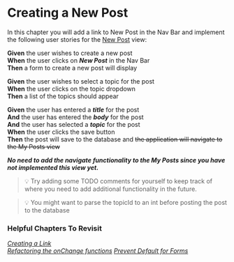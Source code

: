 # Creating a New Post
In this chapter you will add a link to New Post in the Nav Bar and implement the following user stories for the [New Post](./LEARN_WIREFRAME.md#-new-post) view:

**Given** the user wishes to create a new post<br>
**When** the user clicks on ***New Post*** in the Nav Bar<br>
**Then** a form to create a new post will display

**Given** the user wishes to select a topic for the post<br>
**When** the user clicks on the topic dropdown<br>
**Then** a list of the topics should appear<br>

**Given** the user has entered a ***title*** for the post<br>
**And** the user has entered the ***body*** for the post<br>
**And** the user has selected a ***topic*** for the post<br>
**When** the user clicks the save button<br>
**Then** the post will save to the database and ~~the application will navigate to the My Posts view~~

***No need to add the navigate functionality to the My Posts since you have not implemented this view yet.*** 

>💡 Try adding some TODO comments for yourself to keep track of where you need to add additional functionality in the future.

>💡 You might want to parse the topicId to an int before posting the post to the database
### Helpful Chapters To Revisit

*[Creating a Link](./REPAIR_ROUTES_INTRO.md#creating-a-link)*<br>
*[Refactoring the onChange functions](./REPAIR_EMPLOYEE_EDIT.md#refactoring-the-onchange-functions)*
*[Prevent Default for Forms](./REPAIR_EMPLOYEE_EDIT.md#prevent-default-for-forms)*